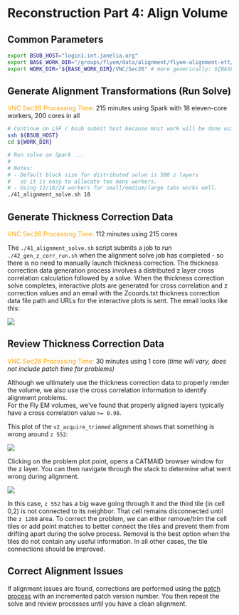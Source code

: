 # Reconstruction Part 4: Align Volume
## Common Parameters
```bash
export BSUB_HOST="login1.int.janelia.org"
export BASE_WORK_DIR="/groups/flyem/data/alignment/flyem-alignment-ett/Z0720-07m"
export WORK_DIR="${BASE_WORK_DIR}/VNC/Sec26" # more generically: ${BASE_WORK_DIR}/${REGION}/${TAB}
```
## Generate Alignment Transformations (Run Solve)
<font color="orange">VNC Sec26 Processing Time:</font> 215 minutes using Spark with 18 eleven-core workers, 200 cores in all  

```bash
# Continue on LSF / bsub submit host because most work will be done using LSF cluster.
ssh ${BSUB_HOST}
cd ${WORK_DIR}

# Run solve on Spark ...
#
# Notes:
# - Default block size for distributed solve is 500 z layers 
#   so it is easy to allocate too many workers.
# - Using 12/18/24 workers for small/medium/large tabs works well.
./41_alignment_solve.sh 18
```

## Generate Thickness Correction Data
<font color="orange">VNC Sec26 Processing Time:</font> 112 minutes using 215 cores

The `./41_alignment_solve.sh` script submits a job to run `./42_gen_z_corr_run.sh` 
when the alignment solve job has completed - so there is no need to manually launch 
thickness correction.  The thickness correction data generation process involves a 
distributed z layer cross correlation calculation followed by a solve.  When the 
thickness correction solve completes, interactive plots are generated for cross correlation 
and z correction values and an email with the Zcoords.txt thickness correction data file path 
and URLs for the interactive plots is sent.  The email looks like this:

![](Sec26-v2-z-corr-solve-email.png)

## Review Thickness Correction Data
<font color="orange">VNC Sec26 Processing Time:</font> 30 minutes using 1 core *(time will vary, does not include patch time for problems)*

Although we ultimately use the thickness correction data to properly render the volume,
we also use the cross correlation information to identify alignment problems.  
For the Fly EM volumes, we've found that properly aligned layers typically have a 
cross correlation value `>= 0.98`.

This plot of the `v2_acquire_trimmed` alignment shows that something is wrong around `z 552`:

![](Sec26-v2-correlation-plot.png)

Clicking on the problem plot point, opens a CATMAID browser window for the z layer.
You can then navigate through the stack to determine what went wrong during alignment.

![](Sec26-v2-poorly-aligned-tiles.png)

In this case, `z 552` has a big wave going through it and the third tile (in cell 0,2) is not 
connected to its neighbor.  That cell remains disconnected until the `z 1200` area.  To correct
the problem, we can either remove/trim the cell tiles or add point matches to better connect the tiles 
and prevent them from drifting apart during the solve process.  Removal is the best option 
when the tiles do not contain any useful information.  In all other cases, the tile connections 
should be improved.

## Correct Alignment Issues
If alignment issues are found, corrections are performed 
using the [patch process](recon_p03_review_matches.md#patch-corrupted-tiles) 
with an incremented patch version number.  You then repeat the solve and review processes 
until you have a clean alignment. 